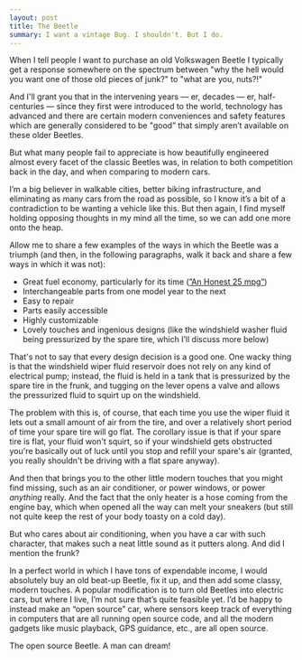 ```yaml
---
layout: post
title: The Beetle
summary: I want a vintage Bug. I shouldn't. But I do.
---
```


When I tell people I want to purchase an old Volkswagen Beetle I typically get a response somewhere on the spectrum between "why the hell would you want one of those old pieces of junk?" to "what are you, nuts?!"

And I'll grant you that in the intervening years —  er, decades — er, half-centuries — since they first were introduced to the world, technology has advanced and there are certain modern conveniences and safety features which are generally considered to be "good” that simply aren’t available on these older Beetles.

But what many people fail to appreciate is how beautifully engineered almost every facet of the classic Beetles was, in relation to both competition back in the day, and when comparing to modern cars.

I’m a big believer in walkable cities, better biking infrastructure, and eliminating as many cars from the road as possible, so I know it’s a bit of a contradiction to be wanting a vehicle like this. But then again, I find myself holding opposing thoughts in my mind all the time, so we can add one more onto the heap.

Allow me to share a few examples of the ways in which the Beetle was a triumph (and then, in the following paragraphs, walk it back and share a few ways in which it was not):

* Great fuel economy, particularly for its time ([”An Honest 25 mpg”](https://www.youtube.com/watch?v=iMysDLf2l74))
* Interchangeable parts from one model year to the next
* Easy to repair
* Parts easily accessible
* Highly customizable
* Lovely touches and ingenious designs (like the windshield washer fluid being pressurized by the spare tire, which I’ll discuss more below)

That's not to say that every design decision is a good one. One wacky thing is that the windshield wiper fluid reservoir does not rely on any kind of electrical pump; instead, the fluid is held in a tank that is pressurized by the spare tire in the frunk, and tugging on the lever opens a valve and allows the pressurized fluid to squirt up on the windshield.

The problem with this is, of course, that each time you use the wiper fluid it lets out a small amount of air from the tire, and over a relatively short period of time your spare tire will go flat. The corollary issue is that if your spare tire is flat, your fluid won't squirt, so if your windshield gets obstructed you're basically out of luck until you stop and refill your spare's air (granted, you really shouldn't be driving with a flat spare anyway).

And then that brings you to the other little modern touches that you might find missing, such as an air conditioner, or power windows, or power *anything* really. And the fact that the only heater is a hose coming from the engine bay, which when opened all the way can melt your sneakers (but still not quite keep the rest of your body toasty on a cold day).

But who cares about air conditioning, when you have a car with such character, that makes such a neat little sound as it putters along. And did I mention the frunk?

In a perfect world in which I have tons of expendable income, I would absolutely buy an old beat-up Beetle, fix it up, and then add some classy, modern touches. A popular modification is to turn old Beetles into electric cars, but where I live, I’m not sure that’s quite feasible yet. I’d be happy to instead make an “open source” car, where sensors keep track of everything in computers that are all running open source code, and all the modern gadgets like music playback, GPS guidance, etc., are all open source.

The open source Beetle. A man can dream!
